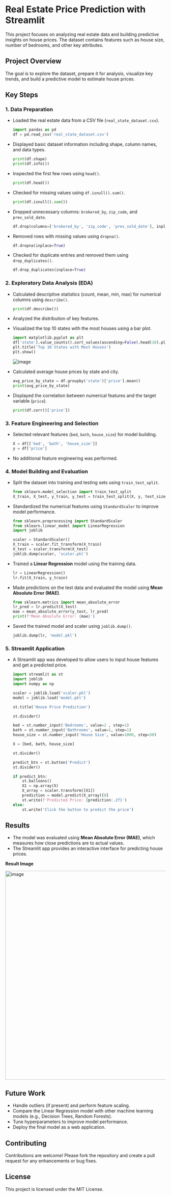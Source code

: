 # Real Estate Price Prediction with Streamlit

This project focuses on analyzing real estate data and building predictive insights on house prices. The dataset contains features such as house size, number of bedrooms, and other key attributes.

## Project Overview
The goal is to explore the dataset, prepare it for analysis, visualize key trends, and build a predictive model to estimate house prices.

## Key Steps

### 1. Data Preparation
- Loaded the real estate data from a CSV file (`real_state_dataset.csv`).
  ```python
  import pandas as pd
  df = pd.read_csv('real_state_dataset.csv')
  ```
- Displayed basic dataset information including shape, column names, and data types.
  ```python
  print(df.shape)
  print(df.info())
  ```
- Inspected the first few rows using `head()`.
  ```python
  print(df.head())
  ```
- Checked for missing values using `df.isnull().sum()`.
  ```python
  print(df.isnull().sum())
  ```
- Dropped unnecessary columns: `brokered_by`, `zip_code`, and `prev_sold_date`.
  ```python
  df.drop(columns=['brokered_by', 'zip_code', 'prev_sold_date'], inplace=True)
  ```
- Removed rows with missing values using `dropna()`.
  ```python
  df.dropna(inplace=True)
  ```
- Checked for duplicate entries and removed them using `drop_duplicates()`.
  ```python
  df.drop_duplicates(inplace=True)
  ```

### 2. Exploratory Data Analysis (EDA)
- Calculated descriptive statistics (count, mean, min, max) for numerical columns using `describe()`.
  ```python
  print(df.describe())
  ```
- Analyzed the distribution of key features.
- Visualized the top 10 states with the most houses using a bar plot.
  ```python
  import matplotlib.pyplot as plt
  df['state'].value_counts().sort_values(ascending=False).head(10).plot(kind='bar')
  plt.title('Top 10 States with Most Houses')
  plt.show()
  ```

  ![image](https://github.com/user-attachments/assets/c3a63846-4c48-46a5-91cc-9f570dfc274c)

  

- Calculated average house prices by state and city.
  ```python
  avg_price_by_state = df.groupby('state')['price'].mean()
  print(avg_price_by_state)
  ```
- Displayed the correlation between numerical features and the target variable (`price`).
  ```python
  print(df.corr()['price'])
  ```

### 3. Feature Engineering and Selection
- Selected relevant features (`bed`, `bath`, `house_size`) for model building.
  ```python
  X = df[['bed', 'bath', 'house_size']]
  y = df['price']
  ```
- No additional feature engineering was performed.

### 4. Model Building and Evaluation
- Split the dataset into training and testing sets using `train_test_split`.
  ```python
  from sklearn.model_selection import train_test_split
  X_train, X_test, y_train, y_test = train_test_split(X, y, test_size=0.2, random_state=42)
  ```
- Standardized the numerical features using `StandardScaler` to improve model performance.
  ```python
  from sklearn.preprocessing import StandardScaler
  from sklearn.linear_model import LinearRegression
  import joblib

  scaler = StandardScaler()
  X_train = scaler.fit_transform(X_train)
  X_test = scaler.transform(X_test)
  joblib.dump(scaler, 'scaler.pkl')
  ```
- Trained a **Linear Regression** model using the training data.
  ```python
  lr = LinearRegression()
  lr.fit(X_train, y_train)
  ```
- Made predictions on the test data and evaluated the model using **Mean Absolute Error (MAE)**.
  ```python
  from sklearn.metrics import mean_absolute_error
  lr_pred = lr.predict(X_test)
  mae = mean_absolute_error(y_test, lr_pred)
  print(f'Mean Absolute Error: {mae}')
  ```
- Saved the trained model and scaler using `joblib.dump()`.
  ```python
  joblib.dump(lr, 'model.pkl')
  ```

### 5. Streamlit Application
- A Streamlit app was developed to allow users to input house features and get a predicted price.
  ```python
  import streamlit as st
  import joblib
  import numpy as np

  scaler = joblib.load('scaler.pkl')
  model = joblib.load('model.pkl')

  st.title('House Price Prediction')

  st.divider()

  bed = st.number_input('Bedrooms', value=2 , step=1)
  bath = st.number_input('Bathrooms', value=1, step=1)
  house_size = st.number_input('House Size', value=1000, step=50)

  X = [bed, bath, house_size]

  st.divider()

  predict_btn = st.button('Predict')
  st.divider()

  if predict_btn:
      st.balloons()   
      X1 = np.array(X)
      X_array = scaler.transform([X1])
      prediction = model.predict(X_array)[0]
      st.write(f'Predicted Price: {prediction:.2f}')
  else:
      st.write('Click the button to predict the price')
  ```

## Results
- The model was evaluated using **Mean Absolute Error (MAE)**, which measures how close predictions are to actual values.
- The Streamlit app provides an interactive interface for predicting house prices.

**Result Image**


<img width="656" alt="image" src="https://github.com/user-attachments/assets/5c1e2fb8-9f8c-47c2-b7d0-97a0862605b9" />




## Future Work
- Handle outliers (if present) and perform feature scaling.
- Compare the Linear Regression model with other machine learning models (e.g., Decision Trees, Random Forests).
- Tune hyperparameters to improve model performance.
- Deploy the final model as a web application.


## Contributing
Contributions are welcome! Please fork the repository and create a pull request for any enhancements or bug fixes.

## License
This project is licensed under the MIT License.
